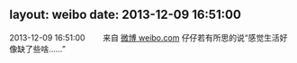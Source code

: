 layout: weibo
date: 2013-12-09 16:51:00
---
<meta name="referrer" content="no-referrer" />

2013-12-09 16:51:00  &nbsp;&nbsp;&nbsp;&nbsp;&nbsp;&nbsp; 来自 <a href="http://weibo.com/" rel="nofollow">微博 weibo.com</a>
仔仔若有所思的说“感觉生活好像缺了些啥……” ​​​
